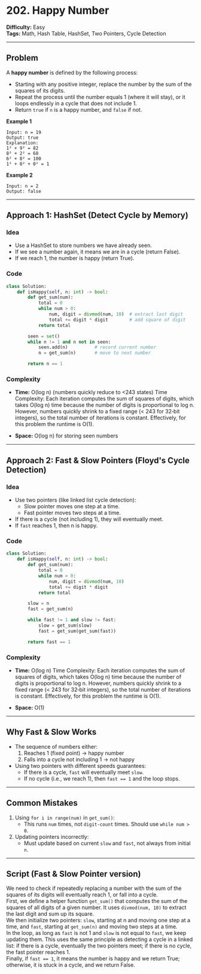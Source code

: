 # 202. Happy Number

**Difficulty:** Easy  
**Tags:** Math, Hash Table, HashSet, Two Pointers, Cycle Detection

---

## Problem
A **happy number** is defined by the following process:
- Starting with any positive integer, replace the number by the sum of the squares of its digits.
- Repeat the process until the number equals 1 (where it will stay), or it loops endlessly in a cycle that does not include 1.
- Return `true` if `n` is a happy number, and `false` if not.

**Example 1**  
```
Input: n = 19
Output: true
Explanation:
1² + 9² = 82
8² + 2² = 68
6² + 8² = 100
1² + 0² + 0² = 1
```

**Example 2**  
```
Input: n = 2
Output: false
```

---

## Approach 1: HashSet (Detect Cycle by Memory)

### Idea
- Use a HashSet to store numbers we have already seen.
- If we see a number again, it means we are in a cycle (return False).
- If we reach 1, the number is happy (return True).

### Code
```python
class Solution:
    def isHappy(self, n: int) -> bool:
        def get_sum(num):
            total = 0
            while num > 0:
                num, digit = divmod(num, 10)  # extract last digit
                total += digit * digit        # add square of digit
            return total

        seen = set()
        while n != 1 and n not in seen:
            seen.add(n)          # record current number
            n = get_sum(n)       # move to next number

        return n == 1
```

### Complexity
- **Time:** O(log n) (numbers quickly reduce to <243 states)
Time Complexity:
Each iteration computes the sum of squares of digits, which takes O(log n) time because the number of digits is proportional to log n.
However, numbers quickly shrink to a fixed range (< 243 for 32‑bit integers), so the total number of iterations is constant.
Effectively, for this problem the runtime is O(1).

- **Space:** O(log n) for storing seen numbers

---

## Approach 2: Fast & Slow Pointers (Floyd's Cycle Detection)

### Idea
- Use two pointers (like linked list cycle detection):
  - Slow pointer moves one step at a time.
  - Fast pointer moves two steps at a time.
- If there is a cycle (not including 1), they will eventually meet.
- If `fast` reaches 1, then n is happy.

### Code
```python
class Solution:
    def isHappy(self, n: int) -> bool:
        def get_sum(num):
            total = 0
            while num > 0:
                num, digit = divmod(num, 10)
                total += digit * digit
            return total

        slow = n
        fast = get_sum(n)

        while fast != 1 and slow != fast:
            slow = get_sum(slow)
            fast = get_sum(get_sum(fast))

        return fast == 1
```

### Complexity
- **Time:** O(log n)
Time Complexity:
Each iteration computes the sum of squares of digits, which takes O(log n) time because the number of digits is proportional to log n.
However, numbers quickly shrink to a fixed range (< 243 for 32‑bit integers), so the total number of iterations is constant.
Effectively, for this problem the runtime is O(1).

- **Space:** O(1)

---

## Why Fast & Slow Works
- The sequence of numbers either:
  1. Reaches 1 (fixed point) → happy number
  2. Falls into a cycle not including 1 → not happy
- Using two pointers with different speeds guarantees:
  - If there is a cycle, `fast` will eventually meet `slow`.
  - If no cycle (i.e., we reach 1), then `fast == 1` and the loop stops.

---

## Common Mistakes
1. Using `for i in range(num)` in `get_sum()`:
   - This runs `num` times, not `digit-count` times. Should use `while num > 0`.
2. Updating pointers incorrectly:
   - Must update based on current `slow` and `fast`, not always from initial `n`.

---

## Script (Fast & Slow Pointer version)
We need to check if repeatedly replacing a number with the sum of the squares of its digits will eventually reach 1, or fall into a cycle.  
First, we define a helper function `get_sum()` that computes the sum of the squares of all digits of a given number. It uses `divmod(num, 10)` to extract the last digit and sum up its square.  
We then initialize two pointers: `slow`, starting at n and moving one step at a time, and `fast`, starting at `get_sum(n)` and moving two steps at a time.  
In the loop, as long as `fast` is not 1 and `slow` is not equal to `fast`, we keep updating them. This uses the same principle as detecting a cycle in a linked list: if there is a cycle, eventually the two pointers meet; if there is no cycle, the fast pointer reaches 1.  
Finally, if `fast == 1`, it means the number is happy and we return True; otherwise, it is stuck in a cycle, and we return False.
